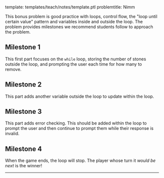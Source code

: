 template: templates/teach/notes/template.ptl
problemtitle: Nimm

This bonus problem is good practice with loops, control flow, the "loop until certain value" pattern and variables inside and outside the loop.  The problem provides milestones we recommend students follow to approach the problem.

## Milestone 1
This first part focuses on the `while` loop, storing the number of stones outside the loop, and prompting the user each time for how many to remove.

## Milestone 2
This part adds another variable outside the loop to update within the loop.

## Milestone 3
This part adds error checking.  This should be added within the loop to prompt the user and then continue to prompt them while their response is invalid.

## Milestone 4
When the game ends, the loop will stop.  The player whose turn it _would be next_ is the winner!

---